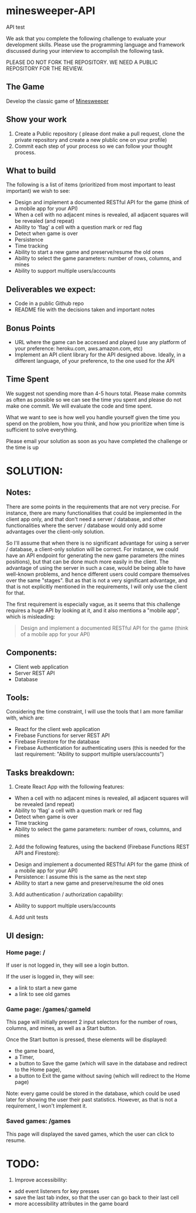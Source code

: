 # minesweeper-API
API test

We ask that you complete the following challenge to evaluate your development skills. Please use the programming language and framework discussed during your interview to accomplish the following task.

PLEASE DO NOT FORK THE REPOSITORY. WE NEED A PUBLIC REPOSITORY FOR THE REVIEW. 

## The Game
Develop the classic game of [Minesweeper](https://en.wikipedia.org/wiki/Minesweeper_(video_game))

## Show your work

1.  Create a Public repository ( please dont make a pull request, clone the private repository and create a new plublic one on your profile)
2.  Commit each step of your process so we can follow your thought process.

## What to build
The following is a list of items (prioritized from most important to least important) we wish to see:
* Design and implement a documented RESTful API for the game (think of a mobile app for your API)
* When a cell with no adjacent mines is revealed, all adjacent squares will be revealed (and repeat)
* Ability to 'flag' a cell with a question mark or red flag
* Detect when game is over
* Persistence
* Time tracking
* Ability to start a new game and preserve/resume the old ones
* Ability to select the game parameters: number of rows, columns, and mines
* Ability to support multiple users/accounts
 
## Deliverables we expect:
* Code in a public Github repo
* README file with the decisions taken and important notes

## Bonus Points
* URL where the game can be accessed and played (use any platform of your preference: heroku.com, aws.amazon.com, etc)
* Implement an API client library for the API designed above. Ideally, in a different language, of your preference, to the one used for the API

## Time Spent
We suggest not spending more than 4-5 hours total.  Please make commits as often as possible so we can see the time you spent and please do not make one commit.  We will evaluate the code and time spent.
 
What we want to see is how well you handle yourself given the time you spend on the problem, how you think, and how you prioritize when time is sufficient to solve everything.

Please email your solution as soon as you have completed the challenge or the time is up



# SOLUTION:

## Notes:

There are some points in the requirements that are not very precise. For instance, there are many functionalities that could be implemented in the client app only, and that don't need a server / database, and other functionalities where the server / database would only add some advantages over the client-only solution.

So I'll assume that when there is no significant advantage for using a server / database, a client-only solution will be correct. For instance, we could have an API endpoint for generating the new game parameters (the mines positions), but that can be done much more easily in the client. The advantage of using the server in such a case, would be being able to have well-known problems, and hence different users could compare themselves over the same "stages". But as that is not a very significant advantage, and that is not explicitly mentioned in the requirements, I will only use the client for that.

The first requirement is especially vague, as it seems that this challenge requires a huge API by looking at it, and it also mentions a "mobile app", which is misleading:
> Design and implement a documented RESTful API for the game (think of a mobile app for your API)


## Components:

- Client web application
- Server REST API
- Database

## Tools:

Considering the time constraint, I will use the tools that I am more familiar with, which are:

- React for the client web application
- Firebase Functions for server REST API
- Firebase Firestore for the database
- Firebase Authentication for authenticating users (this is needed for the last requirement: "Ability to support multiple users/accounts")

## Tasks breakdown:

1. Create React App with the following features:
* When a cell with no adjacent mines is revealed, all adjacent squares will be revealed (and repeat)
* Ability to 'flag' a cell with a question mark or red flag
* Detect when game is over
* Time tracking
* Ability to select the game parameters: number of rows, columns, and mines

2. Add the following features, using the backend (Firebase Functions REST API and Firestore):
* Design and implement a documented RESTful API for the game (think of a mobile app for your API)
* Persistence: I assume this is the same as the next step
* Ability to start a new game and preserve/resume the old ones

3. Add authentication / authorization capability:
* Ability to support multiple users/accounts

4. Add unit tests

## UI design:

### Home page: /

If user is not logged in, they will see a login button.

If the user is logged in, they will see:
- a link to start a new game
- a link to see old games

### Game page: /games/:gameId

This page will initially present 2 input selectors for the number of rows, columns, and mines, as well as a Start button.

Once the Start button is pressed, these elements will be displayed:
- the game board,
- a Timer,
- a button to Save the game (which will save in the database and redirect to the Home page),
- a button to Exit the game without saving (which will redirect to the Home page)

Note: every game could be stored in the database, which could be used later for showing the user their past statistics. However, as that is not a requirement, I won't implement it.

### Saved games: /games

This page will displayed the saved games, which the user can click to resume.


# TODO:

1. Improve accessibility:

- add event listeners for key presses
- save the last tab index, so that the user can go back to their last cell
- more accessibility attributes in the game board